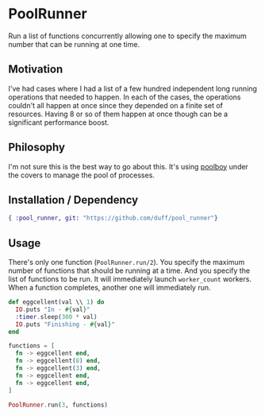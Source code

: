 PoolRunner
==========

Run a list of functions concurrently allowing one to specify the maximum number that can be
running at one time.


## Motivation

I've had  cases where I had a list of a few hundred independent long running operations
that needed to happen.  In each of the cases, the operations couldn't all happen at once since they
depended on a finite set of resources.  Having 8 or so of them happen at once though can be a
significant performance boost.


## Philosophy

I'm not sure this is the best way to go about this.  It's using
[poolboy](https://github.com/devinus/poolboy) under the covers to manage the pool of processes.


## Installation / Dependency

``` elixir
{ :pool_runner, git: "https://github.com/duff/pool_runner"}
```


## Usage


There's only one function (`PoolRunner.run/2`).  You specify the maximum number of functions
that should be running at a time.  And you specify the list of functions to be run.  It will
immediately launch `worker_count` workers.  When a function completes, another one will immediately
run.

``` elixir
def eggcellent(val \\ 1) do
  IO.puts "In - #{val}"
  :timer.sleep(300 * val)
  IO.puts "Finishing - #{val}"
end

functions = [
  fn -> eggcellent end,
  fn -> eggcellent(8) end,
  fn -> eggcellent(3) end,
  fn -> eggcellent end,
  fn -> eggcellent end,
]

PoolRunner.run(3, functions)
```

